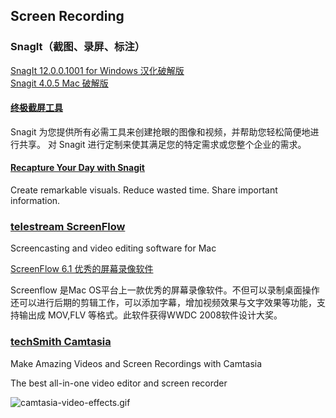 ## Screen Recording

### SnagIt（截图、录屏、标注）
[SnagIt 12.0.0.1001 for Windows 汉化破解版](http://www.cncrk.com/downinfo/2774.html)  
[Snagit 4.0.5 Mac 破解版](http://www.sdifenzhou.com/snagit405.html)

#### [终极截屏工具](http://www.snagit.com.cn/index.htm)
Snagit 为您提供所有必需工具来创建抢眼的图像和视频，并帮助您轻松简便地进行共享。 对 Snagit 进行定制来使其满足您的特定需求或您整个企业的需求。

#### [Recapture Your Day with Snagit](https://www.techsmith.com/snagit.html)
Create remarkable visuals. Reduce wasted time.
Share important information.

### [telestream ScreenFlow](http://telestream.net/screenflow/overview.htm?__c=1)
Screencasting and video editing software for Mac

[ScreenFlow 6.1 优秀的屏幕录像软件](http://xclient.info/s/screenflow.html)

Screenflow 是Mac OS平台上一款优秀的屏幕录像软件。不但可以录制桌面操作还可以进行后期的剪辑工作，可以添加字幕，增加视频效果与文字效果等功能，支持输出成 MOV,FLV 等格式。此软件获得WWDC 2008软件设计大奖。

### [techSmith Camtasia](https://www.techsmith.com/camtasia.html)
Make Amazing Videos and Screen Recordings with Camtasia

The best all-in-one video editor and screen recorder

![camtasia-video-effects.gif](https://assets.techsmith.com/Images/content/mkt-product-camtasia/camtasia-video-effects.gif)
